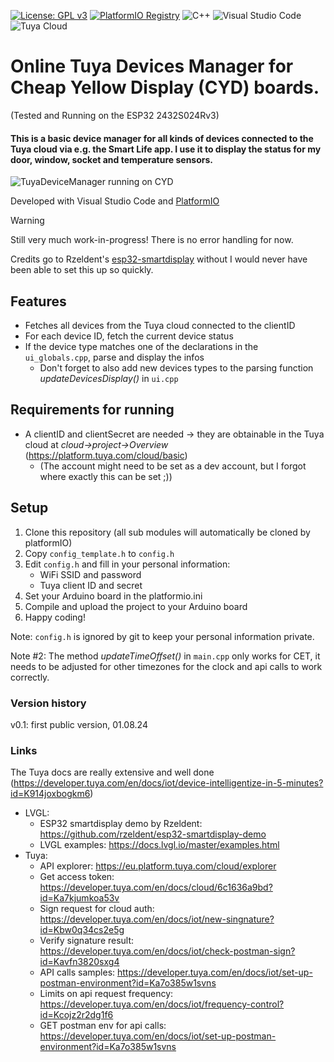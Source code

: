 [![License: GPL v3](https://img.shields.io/badge/License-GPLv3-blue.svg)](https://www.gnu.org/licenses/gpl-3.0)
[![PlatformIO Registry](https://badges.registry.platformio.org/packages/rzeldent/library/esp32_smartdisplay.svg)](https://registry.platformio.org/libraries/rzeldent/esp32_smartdisplay)
![C++](https://img.shields.io/badge/C%2B%2B-Arduino-blue)
![Visual Studio Code](https://img.shields.io/badge/Visual_Studio_Code-blue)
![Tuya Cloud](https://img.shields.io/badge/Tuya-Cloud-orange)



# Online Tuya Devices Manager for Cheap Yellow Display (CYD) boards. 
(Tested and Running on the ESP32 2432S024Rv3)

#### This is a basic device manager for all kinds of devices connected to the Tuya cloud via e.g. the Smart Life app. I use it to display the status for my door, window, socket and temperature sensors.

![TuyaDeviceManager running on CYD](https://notenoughsleep.eu/files/tuya/img/CYDBoardTuyaDeviceManager.jpg)

Developed with Visual Studio Code and [PlatformIO](https://platformio.org/)

>[!WARNING]
>Still very much work-in-progress! There is no error handling for now.

Credits go to Rzeldent's [esp32-smartdisplay](https://github.com/rzeldent/esp32-smartdisplay) without I would never have been able to set this up so quickly.

## Features
- Fetches all devices from the Tuya cloud connected to the clientID
- For each device ID, fetch the current device status
- If the device type matches one of the declarations in the `ui_globals.cpp`, parse and display the infos
  - Don't forget to also add new devices types to the parsing function _updateDevicesDisplay()_ in `ui.cpp`

## Requirements for running
- A clientID and clientSecret are needed -> they are obtainable in the Tuya cloud at *cloud->project->Overview* (https://platform.tuya.com/cloud/basic)
  - (The account might need to be set as a dev account, but I forgot where exactly this can be set ;))


## Setup
1. Clone this repository (all sub modules will automatically be cloned by platformIO)
2. Copy `config_template.h` to `config.h`
3. Edit `config.h` and fill in your personal information:
   - WiFi SSID and password
   - Tuya client ID and secret
4. Set your Arduino board in the platformio.ini
5. Compile and upload the project to your Arduino board
6. Happy coding!

Note: `config.h` is ignored by git to keep your personal information private.

Note #2: The method _updateTimeOffset()_ in `main.cpp` only works for CET, it needs to be adjusted for other timezones for the clock and api calls to work correctly.

### Version history
v0.1: first public version, 01.08.24

### Links
The Tuya docs are really extensive and well done (https://developer.tuya.com/en/docs/iot/device-intelligentize-in-5-minutes?id=K914joxbogkm6)

- LVGL:
  - ESP32 smartdisplay demo by Rzeldent: https://github.com/rzeldent/esp32-smartdisplay-demo
  - LVGL examples: https://docs.lvgl.io/master/examples.html
- Tuya: 
  - API explorer: https://eu.platform.tuya.com/cloud/explorer
  - Get access token: https://developer.tuya.com/en/docs/cloud/6c1636a9bd?id=Ka7kjumkoa53v
  - Sign request for cloud auth: https://developer.tuya.com/en/docs/iot/new-singnature?id=Kbw0q34cs2e5g
  - Verify signature result: https://developer.tuya.com/en/docs/iot/check-postman-sign?id=Kavfn3820sxg4
  - API calls samples: https://developer.tuya.com/en/docs/iot/set-up-postman-environment?id=Ka7o385w1svns
  - Limits on  api request frequency: https://developer.tuya.com/en/docs/iot/frequency-control?id=Kcojz2r2dg1f6
  - GET postman env for api calls: https://developer.tuya.com/en/docs/iot/set-up-postman-environment?id=Ka7o385w1svns
